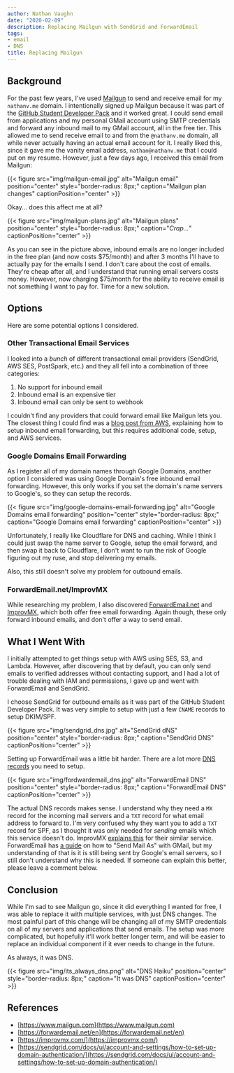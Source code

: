 ```yaml
---
author: Nathan Vaughn
date: "2020-02-09"
description: Replacing Mailgun with SendGrid and ForwardEmail
tags:
- email
- DNS
title: Replacing Mailgun
---
```


## Background

For the past few years, I've used [Mailgun](https://www.mailgun.com) to send and
receive email for my `nathanv.me` domain. I intentionally signed up Mailgun because it
was part of the
[GitHub Student Developer Pack](https://education.github.com/pack/offers)
and it worked great. I could send email from applications and my personal
GMail account using SMTP credentials and forward
any inbound mail to my GMail account, all in the free tier. This allowed me to send
receive email to and from the `@nathanv.me` domain,
all while never actually having an actual email account for it. I really liked this,
since it gave me the vanity email address, `nathan@nathanv.me`
that I could put on my resume.
However, just a few days ago, I received this email from Mailgun:

{{< figure src="img/mailgun-email.jpg" alt="Mailgun email" position="center" style="border-radius: 8px;" caption="Mailgun plan changes" captionPosition="center" >}}

Okay... does this affect me at all?

{{< figure src="img/mailgun-plans.jpg" alt="Mailgun plans" position="center" style="border-radius: 8px;" caption="<i>Crap...</i>" captionPosition="center" >}}

As you can see in the picture above, inbound emails are no longer included in the free
plan (and now costs $75/month) and after 3 months I'll have to actually pay for the
emails I send. I don't care about the cost of emails. They're cheap after all, and
I understand that running email servers costs money. However, now charging $75/month
for the ability to receive email is not something I want to pay for. Time for a new
solution.

## Options

Here are some potential options I considered.

### Other Transactional Email Services

I looked into a *bunch* of different transactional email providers (SendGrid, AWS SES,
PostSpark, etc.) and they all fell into a combination of three categories:

1. No support for inbound email
2. Inbound email is an expensive tier
3. Inbound email can only be sent to webhook

I couldn't find any providers that could forward email like Mailgun lets you.
The closest thing I could find was a
[blog post from AWS](https://aws.amazon.com/blogs/messaging-and-targeting/forward-incoming-email-to-an-external-destination/),
explaining how to setup inbound email forwarding, but this requires additional code,
setup, and AWS services.

### Google Domains Email Forwarding

As I register all of my domain names through Google Domains,
another option I considered was using Google Domain's free inbound email forwarding.
However, this only works if you set the domain's name servers to Google's, so they
can setup the records.

{{< figure src="img/google-domains-email-forwarding.jpg" alt="Google Domains email forwarding" position="center" style="border-radius: 8px;" caption="Google Domains email forwarding" captionPosition="center" >}}

Unfortunately, I really like Cloudflare for DNS and caching. While I think I could just
swap the name server to Google, setup the email forward, and then swap it back to
Cloudflare, I don't want to run the risk of Google figuring out my ruse, and stop
delivering my emails.

Also, this still doesn't solve my problem for outbound emails.

### ForwardEmail.net/ImprovMX

While researching my problem, I also discovered
[ForwardEmail.net](https://forwardemail.net/en) and
[ImprovMX](https://improvmx.com/), which both offer free email forwarding.
Again though, these only forward inbound emails, and don't offer a way to send email.

## What I Went With

I initially attempted to get things setup with AWS using SES, S3, and Lambda.
However, after discovering that by default, you can only send emails to verified
addresses without contacting support, and I had a lot of trouble dealing with IAM
and permissions, I gave up and went with ForwardEmail and SendGrid.

I choose SendGrid for outbound emails as it was part of the GitHub Student Developer
Pack. It was very simple to setup with just a few `CNAME` records to setup DKIM/SPF.

{{< figure src="img/sendgrid_dns.jpg" alt="SendGrid dNS" position="center" style="border-radius: 8px;" caption="SendGrid DNS" captionPosition="center" >}}

Setting up ForwardEmail was a little bit harder. There are a lot more
[DNS records](https://forwardemail.net/en/faq#how-do-i-get-started-and-set-up-email-forwarding)
you need to setup.

{{< figure src="img/fordwardemail_dns.jpg" alt="ForwardEmail DNS" position="center" style="border-radius: 8px;" caption="ForwardEmail DNS" captionPosition="center" >}}

The actual DNS records makes sense. I understand why they need
a `MX` record for the incoming mail servers and a 
`TXT` record for what email address to forward to. 
I'm very confused why they want you to add a `TXT` record for SPF, as I thought
it was only needed for *sending* emails which this service doesn't do.
ImprovMX [explains this](https://improvmx.com/guides/improvmx-spf-support/) for
their similar service. ForwardEmail has 
[a guide](https://forwardemail.net/en/faq#how-to-send-mail-as-using-gmail) 
on how to "Send Mail As" with GMail, but my understanding of that is it is still
being sent by Google's email servers, so I still don't understand why this is needed. 
If someone can explain this better, please leave a comment below.

## Conclusion

While I'm sad to see Mailgun go, since it did everything I wanted for free,
I was able to replace it with multiple services, with just DNS changes.
The most painful part of this change will be changing all of my SMTP
credentials on all of my servers and applications that send emails.
The setup was more complicated, but hopefully it'll work better longer term,
and will be easier to replace an individual component if it ever needs to
change in the future.

As always, it was DNS.

{{< figure src="img/its_always_dns.png" alt="DNS Haiku" position="center" style="border-radius: 8px;" caption="It was DNS" captionPosition="center" >}}

## References
- [https://www.mailgun.com](https://www.mailgun.com)
- [https://forwardemail.net/en](https://forwardemail.net/en)
- [https://improvmx.com/](https://improvmx.com/)
- [https://sendgrid.com/docs/ui/account-and-settings/how-to-set-up-domain-authentication/](https://sendgrid.com/docs/ui/account-and-settings/how-to-set-up-domain-authentication/)